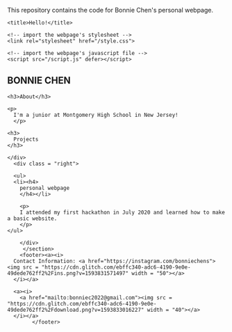This repository contains the code for Bonnie Chen's personal webpage.
<!DOCTYPE html>
<html lang="en">
  <head>
    <meta charset="utf-8">
    <meta http-equiv="X-UA-Compatible" content="IE=edge">
    <meta name="viewport" content="width=device-width, initial-scale=1">

    <title>Hello!</title>
    
    <!-- import the webpage's stylesheet -->
    <link rel="stylesheet" href="/style.css">
    
    <!-- import the webpage's javascript file -->
    <script src="/script.js" defer></script>
  </head>  
  <body>
    <section class = "main">
    <h1>BONNIE CHEN</h1>
      <div class = "left">
    
    <h3>About</h3>
    
    <p>
      I'm a junior at Montgomery High School in New Jersey!
      </p>
    
    <h3>
      Projects
    </h3>
    
    </div>
      <div class = "right">
  
      <ul>
      <li><h4>
        personal webpage
        </h4></li>
      
        <p>
        I attended my first hackathon in July 2020 and learned how to make a basic website.
        </p>
    </ul>

        </div>
         </section>
        <footer><a><i>
      Contact Information: <a href="https://instagram.com/bonniechens"><img src = "https://cdn.glitch.com/ebffc340-adc6-4190-9e0e-49dede762ff2%2Fins.png?v=1593831571497" width = "50"></a>
      </i></a>
          
      <a><i>
        <a href="mailto:bonniec2022@gmail.com"><img src = "https://cdn.glitch.com/ebffc340-adc6-4190-9e0e-49dede762ff2%2Fdownload.png?v=1593833016227" width = "40"></a>
      </i></a>
            </footer>
  </body>
</html>
